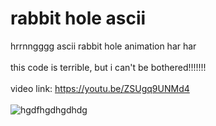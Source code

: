 # rabbit hole ascii
hrrnngggg ascii rabbit hole animation har har
<br>
<br>
this code is terrible, but i can't be bothered!!!!!!!
<br>
<br>
video link: https://youtu.be/ZSUgq9UNMd4
<br>
<br>
![hgdfhgdhgdhdg](https://github.com/user-attachments/assets/e80870d1-c2ba-42a3-9a71-3c59b70d2cad)

